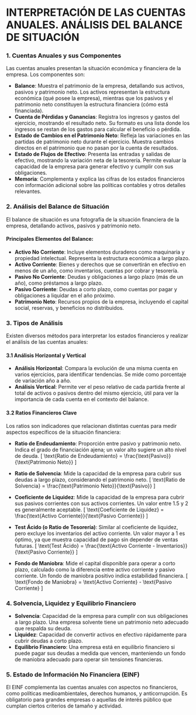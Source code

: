 
# INTERPRETACIÓN DE LAS CUENTAS ANUALES. ANÁLISIS DEL BALANCE DE SITUACIÓN

### 1. Cuentas Anuales y sus Componentes
Las cuentas anuales presentan la situación económica y financiera de la empresa. Los componentes son:
- **Balance**: Muestra el patrimonio de la empresa, detallando sus activos, pasivos y patrimonio neto. Los activos representan la estructura económica (qué posee la empresa), mientras que los pasivos y el patrimonio neto constituyen la estructura financiera (cómo está financiada).
- **Cuenta de Pérdidas y Ganancias**: Registra los ingresos y gastos del ejercicio, mostrando el resultado neto. Su formato es una lista donde los ingresos se restan de los gastos para calcular el beneficio o pérdida.
- **Estado de Cambios en el Patrimonio Neto**: Refleja las variaciones en las partidas de patrimonio neto durante el ejercicio. Muestra cambios directos en el patrimonio que no pasan por la cuenta de resultados.
- **Estado de Flujos de Efectivo**: Presenta las entradas y salidas de efectivo, mostrando la variación neta de la tesorería. Permite evaluar la capacidad de la empresa para generar efectivo y cumplir con sus obligaciones.
- **Memoria**: Complementa y explica las cifras de los estados financieros con información adicional sobre las políticas contables y otros detalles relevantes.

### 2. Análisis del Balance de Situación

El balance de situación es una fotografía de la situación financiera de la empresa, detallando activos, pasivos y patrimonio neto.

#### Principales Elementos del Balance:
- **Activo No Corriente**: Incluye elementos duraderos como maquinaria y propiedad intelectual. Representa la estructura económica a largo plazo.
- **Activo Corriente**: Bienes y derechos que se convertirán en efectivo en menos de un año, como inventarios, cuentas por cobrar y tesorería.
- **Pasivo No Corriente**: Deudas y obligaciones a largo plazo (más de un año), como préstamos a largo plazo.
- **Pasivo Corriente**: Deudas a corto plazo, como cuentas por pagar y obligaciones a liquidar en el año próximo.
- **Patrimonio Neto**: Recursos propios de la empresa, incluyendo el capital social, reservas, y beneficios no distribuidos.

### 3. Tipos de Análisis
Existen diversos métodos para interpretar los estados financieros y realizar el análisis de las cuentas anuales:

#### 3.1 Análisis Horizontal y Vertical
- **Análisis Horizontal**: Compara la evolución de una misma cuenta en varios ejercicios, para identificar tendencias. Se mide como porcentaje de variación año a año.
- **Análisis Vertical**: Permite ver el peso relativo de cada partida frente al total de activos o pasivos dentro del mismo ejercicio, útil para ver la importancia de cada cuenta en el contexto del balance.

#### 3.2 Ratios Financieros Clave
Los ratios son indicadores que relacionan distintas cuentas para medir aspectos específicos de la situación financiera:

- **Ratio de Endeudamiento**: Proporción entre pasivo y patrimonio neto. Indica el grado de financiación ajena; un valor alto sugiere un alto nivel de deuda.
  \[
  \text{Ratio de Endeudamiento} = \frac{\text{Pasivo}}{\text{Patrimonio Neto}}
  \]

- **Ratio de Solvencia**: Mide la capacidad de la empresa para cubrir sus deudas a largo plazo, considerando el patrimonio neto.
  \[
  \text{Ratio de Solvencia} = \frac{\text{Patrimonio Neto}}{\text{Pasivo}}
  \]

- **Coeficiente de Liquidez**: Mide la capacidad de la empresa para cubrir sus pasivos corrientes con sus activos corrientes. Un valor entre 1.5 y 2 es generalmente aceptable.
  \[
  \text{Coeficiente de Liquidez} = \frac{\text{Activo Corriente}}{\text{Pasivo Corriente}}
  \]

- **Test Ácido (o Ratio de Tesorería)**: Similar al coeficiente de liquidez, pero excluye los inventarios del activo corriente. Un valor mayor a 1 es óptimo, ya que muestra capacidad de pago sin depender de ventas futuras.
  \[
  \text{Test Ácido} = \frac{\text{Activo Corriente - Inventarios}}{\text{Pasivo Corriente}}
  \]

- **Fondo de Maniobra**: Mide el capital disponible para operar a corto plazo, calculado como la diferencia entre activo corriente y pasivo corriente. Un fondo de maniobra positivo indica estabilidad financiera.
  \[
  \text{Fondo de Maniobra} = \text{Activo Corriente} - \text{Pasivo Corriente}
  \]

### 4. Solvencia, Liquidez y Equilibrio Financiero
- **Solvencia**: Capacidad de la empresa para cumplir con sus obligaciones a largo plazo. Una empresa solvente tiene un patrimonio neto adecuado que respalda su deuda.
- **Liquidez**: Capacidad de convertir activos en efectivo rápidamente para cubrir deudas a corto plazo.
- **Equilibrio Financiero**: Una empresa está en equilibrio financiero si puede pagar sus deudas a medida que vencen, manteniendo un fondo de maniobra adecuado para operar sin tensiones financieras.

### 5. Estado de Información No Financiera (EINF)
El EINF complementa las cuentas anuales con aspectos no financieros, como políticas medioambientales, derechos humanos, y anticorrupción. Es obligatorio para grandes empresas o aquellas de interés público que cumplan ciertos criterios de tamaño y actividad.